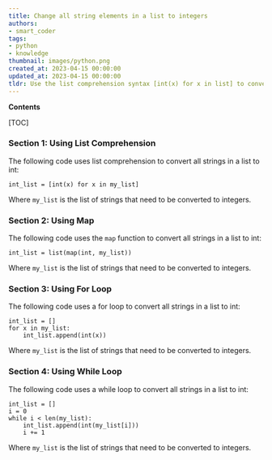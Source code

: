 ```yaml
---
title: Change all string elements in a list to integers
authors:
- smart_coder
tags:
- python
- knowledge
thumbnail: images/python.png
created_at: 2023-04-15 00:00:00
updated_at: 2023-04-15 00:00:00
tldr: Use the list comprehension syntax [int(x) for x in list] to convert all strings in a list to int in Python.
---
```


**Contents**

[TOC]

### Section 1: Using List Comprehension

The following code uses list comprehension to convert all strings in a list to int:

```
int_list = [int(x) for x in my_list]
```

Where `my_list` is the list of strings that need to be converted to integers.

### Section 2: Using Map

The following code uses the `map` function to convert all strings in a list to int:

```
int_list = list(map(int, my_list))
```

Where `my_list` is the list of strings that need to be converted to integers.

### Section 3: Using For Loop

The following code uses a for loop to convert all strings in a list to int:

```
int_list = []
for x in my_list:
    int_list.append(int(x))
```

Where `my_list` is the list of strings that need to be converted to integers.

### Section 4: Using While Loop

The following code uses a while loop to convert all strings in a list to int:

```
int_list = []
i = 0
while i < len(my_list):
    int_list.append(int(my_list[i]))
    i += 1
```

Where `my_list` is the list of strings that need to be converted to integers.

